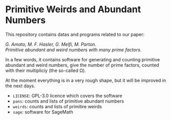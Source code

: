 # Primitive Weirds and Abundant Numbers

This repository contains datas and programs related to our paper:

*G. Amato, M. F. Hasler, G. Melfi, M. Parton.<br/>
Primitive abundant and weird numbers with many prime factors.*

In a few words, it contains software for generating and counting primitive abundant and weird numbers, give the number of prime factors, counted with their multipliciy (the so-called Ω).

At the moment everything is in a very rough shape, but it will be improved in the next days.

* `LICENSE`: GPL-3.0 licence which covers the software
* `pans`: counts and lists of primitive abundant numbers
* `weirds`: counts and lists of primitire weirds
* `sage`: software for SageMath
